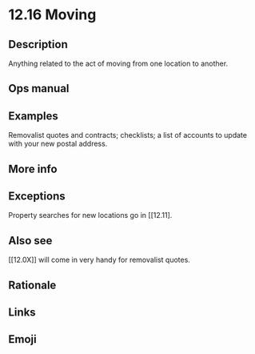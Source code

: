 # 12.16 Moving

## Description

Anything related to the act of moving from one location to another.

## Ops manual

## Examples

Removalist quotes and contracts; checklists; a list of accounts to update with your new postal address.

## More info

## Exceptions

Property searches for new locations go in [[12.11].

## Also see

[[12.0X]] will come in very handy for removalist quotes.

## Rationale
## Links
## Emoji

